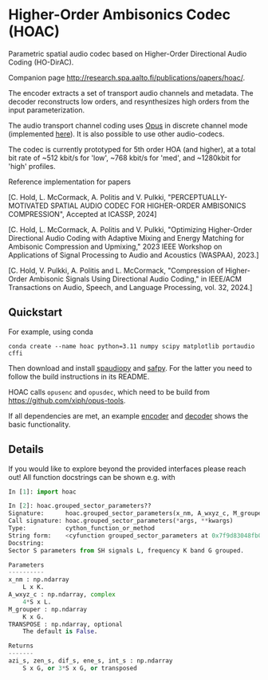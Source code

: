 # Higher-Order Ambisonics Codec (HOAC)

Parametric spatial audio codec based on Higher-Order Directional Audio Coding (HO-DirAC).

Companion page http://research.spa.aalto.fi/publications/papers/hoac/.

The encoder extracts a set of transport audio channels and metadata.
The decoder reconstructs low orders, and resynthesizes high orders from the input parameterization.

The audio transport channel coding uses [Opus](https://github.com/xiph/opus) in discrete channel mode (implemented [here](https://github.com/xiph/opus-tools/pull/80)). It is also possible to use other audio-codecs.

The codec is currently prototyped for 5th order HOA (and higher), at a total bit rate of ~512 kbit/s for 'low', ~768 kbit/s for 'med', and ~1280kbit for 'high' profiles.

Reference implementation for papers

[C. Hold, L. McCormack, A. Politis and V. Pulkki, "PERCEPTUALLY-MOTIVATED SPATIAL AUDIO CODEC FOR HIGHER-ORDER AMBISONICS COMPRESSION", Accepted at ICASSP, 2024]

[C. Hold, L. McCormack, A. Politis and V. Pulkki, "Optimizing Higher-Order Directional Audio Coding with Adaptive Mixing and Energy Matching for Ambisonic Compression and Upmixing," 2023 IEEE Workshop on Applications of Signal Processing to Audio and Acoustics (WASPAA), 2023.]

[C. Hold, V. Pulkki, A. Politis and L. McCormack, "Compression of Higher-Order Ambisonic Signals Using Directional Audio Coding," in IEEE/ACM Transactions on Audio, Speech, and Language Processing, vol. 32, 2024.]


## Quickstart
For example, using conda
```
conda create --name hoac python=3.11 numpy scipy matplotlib portaudio cffi
```
Then download and install [spaudiopy](https://github.com/chris-hld/spaudiopy) and [safpy](https://github.com/chris-hld/SAFpy).
For the latter you need to follow the build instructions in its README.

HOAC calls `opusenc` and `opusdec`, which need to be build from https://github.com/xiph/opus-tools.

If all dependencies are met, an example [encoder](https://github.com/chris-hld/hoac/blob/main/hoac_encoder.py) and [decoder](https://github.com/chris-hld/hoac/blob/main/hoac_decoder.py) shows the basic functionality.

## Details
If you would like to explore beyond the provided interfaces please reach out!
All function docstrings can be shown e.g. with
```python
In [1]: import hoac

In [2]: hoac.grouped_sector_parameters??
Signature:      hoac.grouped_sector_parameters(x_nm, A_wxyz_c, M_grouper, TRANSPOSE=False)
Call signature: hoac.grouped_sector_parameters(*args, **kwargs)
Type:           cython_function_or_method
String form:    <cyfunction grouped_sector_parameters at 0x7f9d83048fb0>
Docstring:     
Sector S parameters from SH signals L, frequency K band G grouped.

Parameters
----------
x_nm : np.ndarray
    L x K.
A_wxyz_c : np.ndarray, complex
    4*S x L.
M_grouper : np.ndarray
    K x G.
TRANSPOSE : np.ndarray, optional
    The default is False.

Returns
-------
azi_s, zen_s, dif_s, ene_s, int_s : np.ndarray
    S x G, or 3*S x G, or transposed

```
